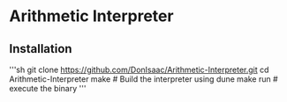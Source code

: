 # Arithmetic Interpreter

## Installation

'''sh
git clone https://github.com/DonIsaac/Arithmetic-Interpreter.git
cd Arithmetic-Interpreter
make # Build the interpreter using dune
make run # execute the binary
'''
